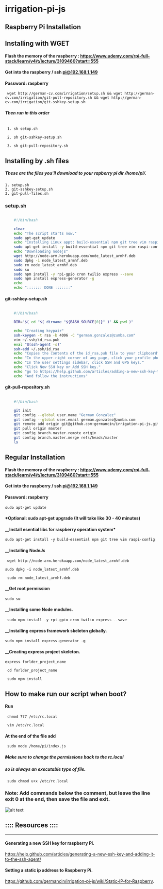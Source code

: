 # irrigation-pi-js

## Raspberry Pi Installation

## Installing with WGET 

#### Flash the memory of the raspberry : https://www.udemy.com/rpi-full-stack/learn/v4/t/lecture/3109460?start=555
#### Get into the raspberry / ssh pi@192.168.1.149
#### Password: raspberry
``` wget http://german-cv.com/irrigation/setup.sh && wget http://german-cv.com/irrigation/git-pull-repository.sh && wget http://german-cv.com/irrigation/git-sshkey-setup.sh```

##### Then run in this order
```

 1. sh setup.sh

 2. sh git-sshkey-setup.sh

 3. sh git-pull-repository.sh

```

## Installing by .sh files
##### These are the files  you'll download to your rapberry pi dir /home/pi/.
	1. setup.sh
	2. git-sshkey-setup.sh
	3. git-pull-files.sh


###  setup.sh

``` bash

	#!/bin/bash

	clear
	echo "The script starts now."
	sudo apt-get update
	echo "Installing Linux appt: build-essential npm git tree vim raspi-config"
	sudo apt-get install -y build-essential npm git tree vim raspi-config
	echo "Downloading nodejs"
	wget http://node-arm.herokuapp.com/node_latest_armhf.deb
	sudo dpkg -i node_latest_armhf.deb
	sudo rm node_latest_armhf.deb
	sudo su
	sudo npm install -y rpi-gpio cron twilio express --save
	sudo npm install express-generator -g
	echo 
	echo "::::::: DONE :::::::"

``` 

#### git-sshkey-setup.sh
``` bash

	#!/bin/bash

	DIR="$( cd "$( dirname "${BASH_SOURCE[0]}" )" && pwd )" 

	echo "Creating keypair"
	ssh-keygen -t rsa -b 4096 -C "german.gonzalez@zumba.com"
	vim ~/.ssh/id_rsa.pub
	eval "$(ssh-agent -s)"
	ssh-add ~/.ssh/id_rsa
	echo "Copies the contents of the id_rsa.pub file to your clipboard"
	echo "In the upper-right corner of any page, click your profile photo, then click Settings."
	echo "In the user settings sidebar, click SSH and GPG keys."
	echo "Click New SSH key or Add SSH key."
	echo "go to https://help.github.com/articles/adding-a-new-ssh-key-to-your-github-account/"
	echo "And follow the instructions"

```


#### git-pull-repository.sh
``` bash

	#!/bin/bash

	git init
	git config --global user.name "German Gonzalez"
	git config --global user.email german.gonzalez@zumba.com
	git remote add origin git@github.com:germancin/irrigation-pi-js.git
	git pull origin master
	git config branch.master.remote origin
	git config branch.master.merge refs/heads/master
	ls

```

## Regular Installation

#### Flash the memory of the raspberry : https://www.udemy.com/rpi-full-stack/learn/v4/t/lecture/3109460?start=555
#### Get into the raspberry / ssh pi@192.168.1.149
#### Password: raspberry
```sudo apt-get update```
####     *Optional: sudo apt-get upgrade (It will take like 30 - 40 minutes)
#### __Install esential libs for raspberry operation system*
```sudo apt-get install -y build-essential npm git tree vim raspi-config```
#### __Installing NodeJs

``` wget http://node-arm.herokuapp.com/node_latest_armhf.deb```

``` sudo dpkg -i node_latest_armhf.deb ```

``` sudo rm node_latest_armhf.deb```

#### __Get root permission
``` sudo su ```

#### __Installing some Node modules.
``` sudo npm install -y rpi-gpio cron twilio express --save```

#### __Installing express framework skeleton globally.
``` sudo npm install express-generator -g ```

#### __Creating express project skeleton.
``` express forlder_project_name ```

``` cd forlder_project_name```

``` sudo npm install```


## How to make run our script when boot?

#### Run
``` chmod 777 /etc/rc.local```

``` vim /etc/rc.local```

#### At the end of the file add 
``` sudo node /home/pi/index.js```

##### Make sure to change the permissions back to the rc.local 
##### so is always an executable type of file.
``` sudo chmod u+x /etc/rc.local```

### Note: Add commands below the comment, but leave the line exit 0 at the end, then save the file and exit.
![alt text](http://content.screencast.com/users/germancin/folders/Jing/media/5bce8140-43f4-4a21-bda7-f76eebeb8149/00000203.png "line at the end of the rc.local")


## :::: Resources ::::
***

#### Generating a new SSH key for raspberry Pi.
https://help.github.com/articles/generating-a-new-ssh-key-and-adding-it-to-the-ssh-agent/

#### Setting a static ip address to Raspberry Pi.
https://github.com/germancin/irrigation-pi-js/wiki/Static-IP-for-Raspberry.


















